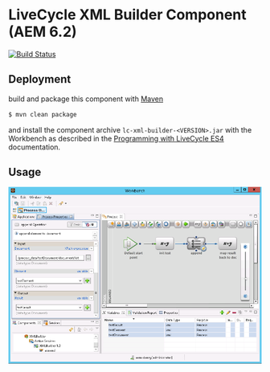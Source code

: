 # LiveCycle XML Builder Component (AEM 6.2)

[![Build Status](https://travis-ci.org/dgf/lc-xml-builder.svg)](https://travis-ci.org/dgf/lc-xml-builder)

## Deployment

build and package this component with [Maven][mvn]

```sh
$ mvn clean package
```

and install the component archive ```lc-xml-builder-<VERSION>.jar``` with the Workbench
as described in the [Programming with LiveCycle ES4][lc] documentation.

## Usage

![screenshot](https://github.com/dgf/lc-xml-builder/raw/master/WorkbenchXMLBuilder62.png)

[mvn]: http://maven.apache.org
[lc]: http://help.adobe.com/en_US/livecycle/11.0/ProgramLC/index.html
